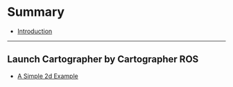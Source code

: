 # Summary

* [Introduction](README.md)

---

## Launch Cartographer by Cartographer ROS

* [A Simple 2d Example](doc/simple_2d_example.md)

